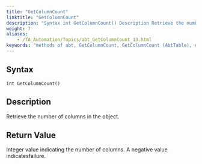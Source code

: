 ```yaml
--- 
title: "GetColumnCount"
linktitle: "GetColumnCount"
description: "Syntax int GetColumnCount() Description Retrieve the number of columns in the object. Return Value Integer value indicating the number of columns . A negative value indicates failure."
weight: 7
aliases: 
    - /TA_Automation/Topics/abt_GetColumnCount_13.html
keywords: "methods of abt, GetColumnCount, GetColumnCount (AbtTable), AbtTable, getcolumncount, abttable getcolumncount, number of columns in table, how many columns in table, count columns in table"
---
```


## Syntax

`int GetColumnCount()`

## Description

Retrieve the number of columns in the object.

## Return Value

Integer value indicating the number of columns. A negative value indicatesfailure.




